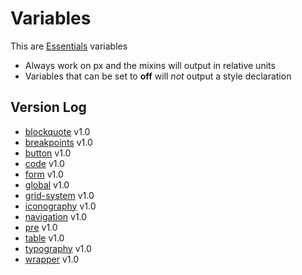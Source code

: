 # Variables

This are [Essentials](https://jacobxperez.github.io/essentials/) variables

* Always work on px and the mixins will output in relative units
* Variables that can be set to **off** will *not* output a style declaration

## Version Log

* [blockquote](https://github.com/jacobxperez/essentials/blob/master/css/less/variables/blockquote.less) v1.0
* [breakpoints](https://github.com/jacobxperez/essentials/blob/master/css/less/variables/breakpoints.less) v1.0
* [button](https://github.com/jacobxperez/essentials/blob/master/css/less/variables/button.less) v1.0
* [code](https://github.com/jacobxperez/essentials/blob/master/css/less/variables/code.less) v1.0
* [form](https://github.com/jacobxperez/essentials/blob/master/css/less/variables/form.less) v1.0
* [global](https://github.com/jacobxperez/essentials/blob/master/css/less/variables/global.less) v1.0
* [grid-system](https://github.com/jacobxperez/essentials/blob/master/css/less/variables/grid-system.less) v1.0
* [iconography](https://github.com/jacobxperez/essentials/blob/master/css/less/variables/iconography.less) v1.0
* [navigation](https://github.com/jacobxperez/essentials/blob/master/css/less/variables/navigation.less) v1.0
* [pre](https://github.com/jacobxperez/essentials/blob/master/css/less/variables/pre.less) v1.0
* [table](https://github.com/jacobxperez/essentials/blob/master/css/less/variables/table.less) v1.0
* [typography](https://github.com/jacobxperez/essentials/blob/master/css/less/variables/typography.less) v1.0
* [wrapper](https://github.com/jacobxperez/essentials/blob/master/css/less/variables/wrapper.less) v1.0
